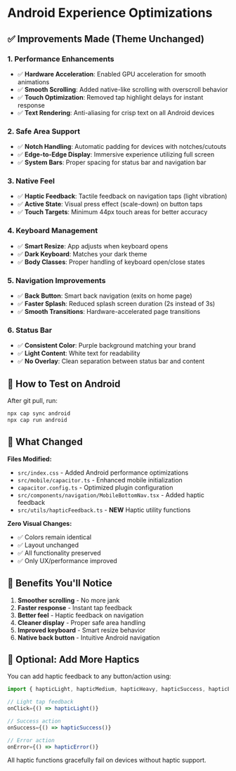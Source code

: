# Android Experience Optimizations

## ✅ Improvements Made (Theme Unchanged)

### 1. **Performance Enhancements**
- ✅ **Hardware Acceleration**: Enabled GPU acceleration for smooth animations
- ✅ **Smooth Scrolling**: Added native-like scrolling with overscroll behavior
- ✅ **Touch Optimization**: Removed tap highlight delays for instant response
- ✅ **Text Rendering**: Anti-aliasing for crisp text on all Android devices

### 2. **Safe Area Support**
- ✅ **Notch Handling**: Automatic padding for devices with notches/cutouts
- ✅ **Edge-to-Edge Display**: Immersive experience utilizing full screen
- ✅ **System Bars**: Proper spacing for status bar and navigation bar

### 3. **Native Feel**
- ✅ **Haptic Feedback**: Tactile feedback on navigation taps (light vibration)
- ✅ **Active State**: Visual press effect (scale-down) on button taps
- ✅ **Touch Targets**: Minimum 44px touch areas for better accuracy

### 4. **Keyboard Management**
- ✅ **Smart Resize**: App adjusts when keyboard opens
- ✅ **Dark Keyboard**: Matches your dark theme
- ✅ **Body Classes**: Proper handling of keyboard open/close states

### 5. **Navigation Improvements**
- ✅ **Back Button**: Smart back navigation (exits on home page)
- ✅ **Faster Splash**: Reduced splash screen duration (2s instead of 3s)
- ✅ **Smooth Transitions**: Hardware-accelerated page transitions

### 6. **Status Bar**
- ✅ **Consistent Color**: Purple background matching your brand
- ✅ **Light Content**: White text for readability
- ✅ **No Overlay**: Clean separation between status bar and content

## 📱 How to Test on Android

After git pull, run:
```bash
npx cap sync android
npx cap run android
```

## 🎯 What Changed

**Files Modified:**
- `src/index.css` - Added Android performance optimizations
- `src/mobile/capacitor.ts` - Enhanced mobile initialization
- `capacitor.config.ts` - Optimized plugin configuration
- `src/components/navigation/MobileBottomNav.tsx` - Added haptic feedback
- `src/utils/hapticFeedback.ts` - **NEW** Haptic utility functions

**Zero Visual Changes:**
- ✅ Colors remain identical
- ✅ Layout unchanged
- ✅ All functionality preserved
- ✅ Only UX/performance improved

## 🚀 Benefits You'll Notice

1. **Smoother scrolling** - No more jank
2. **Faster response** - Instant tap feedback
3. **Better feel** - Haptic feedback on navigation
4. **Cleaner display** - Proper safe area handling
5. **Improved keyboard** - Smart resize behavior
6. **Native back button** - Intuitive Android navigation

## 🔧 Optional: Add More Haptics

You can add haptic feedback to any button/action using:

```typescript
import { hapticLight, hapticMedium, hapticHeavy, hapticSuccess, hapticError } from '@/utils/hapticFeedback';

// Light tap feedback
onClick={() => hapticLight()}

// Success action
onSuccess={() => hapticSuccess()}

// Error action
onError={() => hapticError()}
```

All haptic functions gracefully fail on devices without haptic support.
